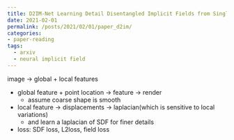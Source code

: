 ```yaml
---
title: D2IM-Net Learning Detail Disentangled Implicit Fields from Single Images
date: 2021-02-01
permalink: /posts/2021/02/01/paper_d2im/
categories:
- paper-reading
tags:
  - arxiv
  - neural implicit field
---
```


image -> global + local features
- global feature + point location -> feature -> render
  - assume coarse shape is smooth
- local feature -> displacements -> laplacian(which is sensitive to local variations)
  - and learn a laplacian of SDF for finer details
- loss: SDF loss, L2loss, field loss